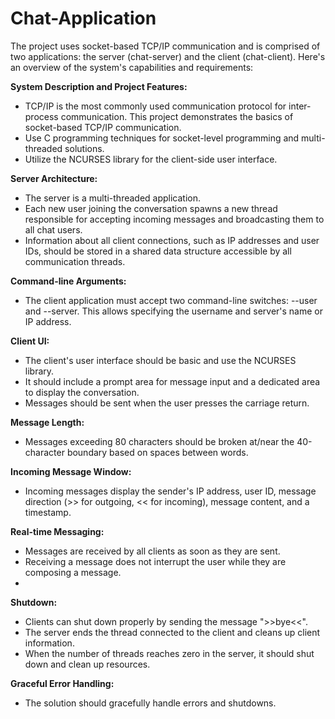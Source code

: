 # Chat-Application
The project uses socket-based TCP/IP communication and is comprised of two applications: the server (chat-server) and the client (chat-client). Here's an overview of the system's capabilities and requirements:

<b>System Description and Project Features:</b>
- TCP/IP is the most commonly used communication protocol for inter-process communication. This project demonstrates the basics of socket-based TCP/IP communication.
- Use C programming techniques for socket-level programming and multi-threaded solutions.
- Utilize the NCURSES library for the client-side user interface.

<b>Server Architecture:</b>
- The server is a multi-threaded application.
- Each new user joining the conversation spawns a new thread responsible for accepting incoming messages and broadcasting them to all chat users.
- Information about all client connections, such as IP addresses and user IDs, should be stored in a shared data structure accessible by all communication threads.

<b>Command-line Arguments:</b>
- The client application must accept two command-line switches: --user<userID> and --server<server name>. This allows specifying the username and server's name or IP address.

<b>Client UI:</b>
- The client's user interface should be basic and use the NCURSES library.
- It should include a prompt area for message input and a dedicated area to display the conversation.
- Messages should be sent when the user presses the carriage return.

<b>Message Length:</b>
- Messages exceeding 80 characters should be broken at/near the 40-character boundary based on spaces between words.

<b>Incoming Message Window:</b>
- Incoming messages display the sender's IP address, user ID, message direction (>> for outgoing, << for incoming), message content, and a timestamp.

<b>Real-time Messaging:</b>
- Messages are received by all clients as soon as they are sent.
- Receiving a message does not interrupt the user while they are composing a message.
- 
<b>Shutdown:</b>
- Clients can shut down properly by sending the message ">>bye<<".
- The server ends the thread connected to the client and cleans up client information.
- When the number of threads reaches zero in the server, it should shut down and clean up resources.

<b>Graceful Error Handling:</b> 
- The solution should gracefully handle errors and shutdowns.
